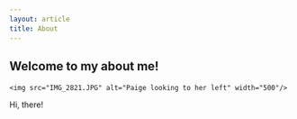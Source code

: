 ```yaml
---
layout: article
title: About
---
```


## Welcome to my about me!

<p align="center">
	
	<img src="IMG_2821.JPG" alt="Paige looking to her left" width="500"/>

</p>

Hi, there! 


